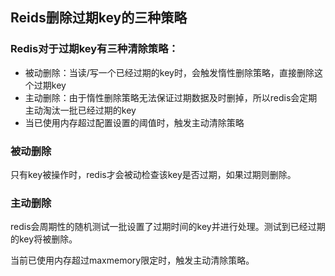 ## Reids删除过期key的三种策略

### Redis对于过期key有三种清除策略：

- 被动删除：当读/写一个已经过期的key时，会触发惰性删除策略，直接删除这个过期key
- 主动删除：由于惰性删除策略无法保证过期数据及时删掉，所以redis会定期主动淘汰一批已经过期的key
- 当已使用内存超过配置设置的阈值时，触发主动清除策略

### 被动删除

只有key被操作时，redis才会被动检查该key是否过期，如果过期则删除。

### 主动删除

redis会周期性的随机测试一批设置了过期时间的key并进行处理。测试到已经过期的key将被删除。

当前已使用内存超过maxmemory限定时，触发主动清除策略。



